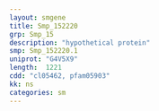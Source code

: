 ```yaml
---
layout: smgene
title: Smp_152220
grp: Smp_15
description: "hypothetical protein"
smp: Smp_152220.1
uniprot: "G4V5X9"
length:  1221
cdd: "cl05462, pfam05903"
kk: ns
categories: sm
---
```

